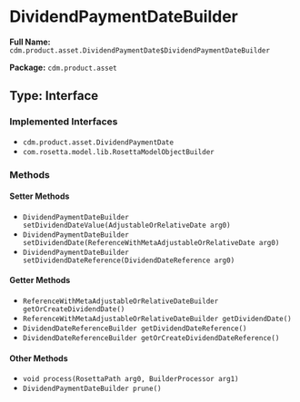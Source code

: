 # DividendPaymentDateBuilder

**Full Name:** `cdm.product.asset.DividendPaymentDate$DividendPaymentDateBuilder`

**Package:** `cdm.product.asset`

## Type: Interface

### Implemented Interfaces

- `cdm.product.asset.DividendPaymentDate`
- `com.rosetta.model.lib.RosettaModelObjectBuilder`

### Methods

#### Setter Methods

- `DividendPaymentDateBuilder setDividendDateValue(AdjustableOrRelativeDate arg0)`
- `DividendPaymentDateBuilder setDividendDate(ReferenceWithMetaAdjustableOrRelativeDate arg0)`
- `DividendPaymentDateBuilder setDividendDateReference(DividendDateReference arg0)`

#### Getter Methods

- `ReferenceWithMetaAdjustableOrRelativeDateBuilder getOrCreateDividendDate()`
- `ReferenceWithMetaAdjustableOrRelativeDateBuilder getDividendDate()`
- `DividendDateReferenceBuilder getDividendDateReference()`
- `DividendDateReferenceBuilder getOrCreateDividendDateReference()`

#### Other Methods

- `void process(RosettaPath arg0, BuilderProcessor arg1)`
- `DividendPaymentDateBuilder prune()`

